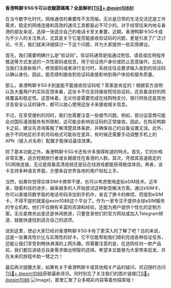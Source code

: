 **香港鸭聊卡5G卡可以收驗證碼嗎？全面解析[[TG💪+ @esim1088](https://t.me/s/esim1088)]**

在当今数字化时代，网络通信的重要性不言而喻。无论是日常的生活交流还是工作需求，稳定的网络连接和高效的通讯工具都是必不可少的。对于经常往来内地与香港的朋友来说，选择一张适合自己的电话卡至关重要。近期，香港鸭聊卡5G卡成为不少人的关注焦点，尤其是关于它是否能接收验证码的问题，更是引发了广泛讨论。今天，我们就来详细探讨一下这个问题，并为大家提供一些实用建议。

首先，我们需要明确什么是“验证码”。验证码通常是指通过短信、语音或应用程序推送等方式发送的一次性密码或信息，用于验证用户身份或防止恶意操作。比如，当我们注册新账户、修改密码或者进行支付时，系统往往会要求输入收到的验证码以确认身份。因此，能否顺利接收到验证码直接影响到用户体验和服务质量。

那么，香港鸭聊卡5G卡到底能不能接收验证码呢？答案是肯定的！根据官方说明以及大量用户的实际反馈来看，这张卡不仅支持接收短信验证码，还具备良好的网络覆盖和稳定性。这意味着，无论你是需要完成在线购物支付、银行转账还是其他涉及安全认证的操作，都可以放心使用这张卡来接收相关信息。

不过，在享受便利的同时，我们也需要注意一些细节问题。例如，部分运营商可能会对国际漫游服务有所限制，这可能会影响验证码的正常接收。因此，在购买鸭聊卡之前，建议先咨询客服了解清楚具体条款，并确保自己的设备设置无误。此外，由于不同地区的手机号码格式可能存在差异，有时候还需要手动调整手机上的APN（接入点名称）配置才能保证最佳效果。

除了基本功能之外，香港鸭聊卡5G卡还有许多值得称道的特点。首先，它的价格非常实惠，适合短期旅行者或长期居住在香港的人群。其次，凭借其高速稳定的5G网络连接，无论是观看高清视频还是玩在线游戏都能获得极佳体验。再者，该卡支持多种语言界面，方便来自世界各地的用户轻松上手。

当然，如果你觉得实体SIM卡携带不便，也可以考虑使用虚拟eSIM技术。近年来，随着科技的进步，越来越多的人开始尝试这种新型解决方案。通过eSIM卡，你可以直接将数字版的电话号码添加到手机中，省去了换卡的麻烦。而提到eSIM卡，不得不提的就是@esim1088这个平台了。作为一家专注于提供全球eSIM服务的专业机构，他们不仅拥有丰富的资源和经验，还能为用户提供个性化的定制方案。无论是商务出差还是休闲旅游，只要登录他们的官方网站或加入Telegram频道，就能快速找到适合自己的选项。

说到这里，想必大家已经对香港鸭聊卡5G卡有了更深入的了解了吧？总的来说，这是一张兼具性价比与实用性的好卡。它不仅能帮助我们顺利完成各种验证任务，还能让我们享受到畅快淋漓的上网乐趣。但需要注意的是，在选购任何一款产品前，我们都应该结合自身需求做出明智的选择。希望本文能够为大家带来启发，并在未来的旅程中助一臂之力！

最后再次提醒大家，如果有关于香港鸭聊卡或其他相关产品的疑问，欢迎随时访问[TG💪+ @esim1088](https://t.me/s/esim1088)获取最新资讯。同时别忘了关注我们的图片链接[[TG💪+ @esim1088](https://t.me/s/esim1088) ![Image](https://i.postimg.cc/4NQfJmqS/Snipaste-2025-05-13-00-14-12.png)]，那里汇聚了众多精彩内容等着你探索哦！